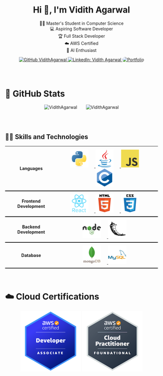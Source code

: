 <h1 align="center">Hi 👋, I'm Vidith Agarwal</h1>

<p align="center">
  👨‍🎓 Master's Student in Computer Science <br>                  
  💻 Aspiring Software Developer <br>
  🏆 Full Stack Developer <br>
  ☁️ AWS Certified <br>
  🤖 AI Enthusiast  <br>
</p>

<p align="center">
  <a href="https://github.com/VidithAgarwal">
    <img src="https://img.shields.io/github/followers/VidithAgarwal?label=follow&style=social" alt="GitHub VidithAgarwal" />
  </a>
  <a href="https://www.linkedin.com/in/vidithagarwal/">
    <img src="https://img.shields.io/badge/-Vidith%20Agarwal-blue?style=flat-square&logo=Linkedin&logoColor=white" alt="LinkedIn: Vidith Agarwal" />
  </a>
  <a href="https://vidithagarwal1.netlify.app/">
    <img src="https://img.shields.io/badge/-Portfolio-white?style=flat-square&logo=web&logoColor=white" alt="Portfolio" style="border-radius: 12px;" />
  </a>
</p>

<br>
<br>

# 🚀 GitHub Stats

<p align="center">
  <img src="https://github-readme-stats.vercel.app/api?username=VidithAgarwal&include_all_commits=true" alt="VidithAgarwal" style="width: 45%; height: auto; vertical-align: top; margin-right: 5%;" />
  <img src="https://github-readme-streak-stats.herokuapp.com/?user=VidithAgarwal" alt="VidithAgarwal" style="width: 45%; height: auto; vertical-align: top;" />
</p>

<br>
<br>

## 🧑‍💻 Skills and Technologies

<table cellspacing="30" style="margin: 0 auto; border-collapse: collapse; text-align: center;">
  <tr style="border-bottom: 2px solid black;">
    <td style="font-weight: bold; padding: 10px;">
      <b>Languages</b>
    </td>
    <td style="padding: 10px;">
      <a href="https://www.python.org" target="_blank" rel="noreferrer">
        <img src="https://raw.githubusercontent.com/devicons/devicon/master/icons/python/python-original.svg" alt="python" width="60" height="60" style="margin-right: 20px;"/>
      </a>
      <a href="https://www.java.com" target="_blank" rel="noreferrer">
        <img src="https://raw.githubusercontent.com/devicons/devicon/master/icons/java/java-original.svg" alt="java" width="60" height="60" style="margin-right: 20px;"/>
      </a>
      <a href="https://developer.mozilla.org/en-US/docs/Web/JavaScript" target="_blank" rel="noreferrer">
        <img src="https://raw.githubusercontent.com/devicons/devicon/master/icons/javascript/javascript-original.svg" alt="javascript" width="60" height="60" style="margin-right: 20px;"/>
      </a>
      <a href="https://www.cprogramming.com/" target="_blank" rel="noreferrer">
        <img src="https://raw.githubusercontent.com/devicons/devicon/master/icons/c/c-original.svg" alt="c" width="60" height="60" style="margin-right: 20px;"/>
      </a>
    </td>
  </tr>
  <tr style="border-bottom: 2px solid black;">
    <td style="font-weight: bold; padding: 10px;">
      <b>Frontend Development</b>
    </td>
    <td style="padding: 10px;">
      <a href="https://reactjs.org/" target="_blank" rel="noreferrer">
        <img src="https://raw.githubusercontent.com/devicons/devicon/master/icons/react/react-original-wordmark.svg" alt="react" width="60" height="60" style="margin-right: 20px;"/>
      </a>
      <a href="https://www.w3.org/html/" target="_blank" rel="noreferrer">
        <img src="https://raw.githubusercontent.com/devicons/devicon/master/icons/html5/html5-original-wordmark.svg" alt="html5" width="60" height="60" style="margin-right: 20px;"/>
      </a>
      <a href="https://www.w3schools.com/css/" target="_blank" rel="noreferrer">
        <img src="https://raw.githubusercontent.com/devicons/devicon/master/icons/css3/css3-original-wordmark.svg" alt="css3" width="60" height="60" style="margin-right: 20px;"/>
      </a>
    </td>
  </tr>
  <tr style="border-bottom: 2px solid black;">
    <td style="font-weight: bold; padding: 10px;">
      <b>Backend Development</b>
    </td>
    <td style="padding: 10px;">
      <a href="https://nodejs.org" target="_blank" rel="noreferrer">
        <img src="https://raw.githubusercontent.com/devicons/devicon/master/icons/nodejs/nodejs-original-wordmark.svg" alt="nodejs" width="60" height="60" style="margin-right: 20px;"/>
      </a>
      <a href="https://flask.palletsprojects.com/" target="_blank" rel="noreferrer">
        <img src="https://raw.githubusercontent.com/devicons/devicon/master/icons/flask/flask-original.svg" alt="flask" width="60" height="60" style="margin-right: 20px;"/>
      </a>
    </td>
  </tr>
  <tr style="border-bottom: 2px solid black;">
    <td style="font-weight: bold; padding: 10px;">
      <b>Database</b>
    </td>
    <td style="padding: 10px;">
      <a href="https://www.mongodb.com/" target="_blank" rel="noreferrer">
        <img src="https://raw.githubusercontent.com/devicons/devicon/master/icons/mongodb/mongodb-original-wordmark.svg" alt="mongodb" width="60" height="60" style="margin-right: 20px;"/>
      </a>
      <a href="https://www.mysql.com/" target="_blank" rel="noreferrer">
        <img src="https://raw.githubusercontent.com/devicons/devicon/master/icons/mysql/mysql-original-wordmark.svg" alt="mysql" width="60" height="60" style="margin-right: 20px;"/>
      </a>
    </td>
  </tr>
</table>

<br>
<br>

# ☁️ Cloud Certifications 

<p align="center">
   <img src="https://github.com/jenishk20/Certifications/blob/ef1fec8bbc789b62e189081f90e604e12687596d/aws-certified-developer-associate.png" alt="AWS Certified Developer – Associate" width="200"/>
   <img src="https://github.com/jenishk20/Certifications/blob/ed486ebc1d714fb785db68fa7bc7df73ba5c0ad7/aws-certified-cloud-practitioner.png" alt="AWS Certified Cloud Practitioner" width="200"/>
</p>
